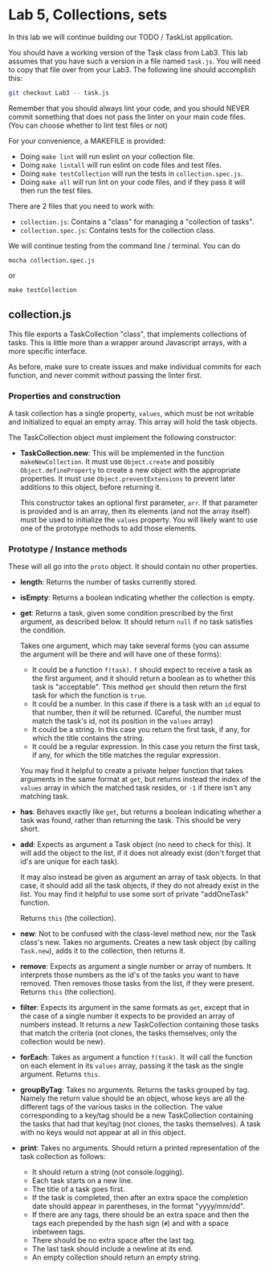 # Lab 5, Collections, sets

In this lab we will continue building our TODO / TaskList application.

You should have a working version of the Task class from Lab3. This lab assumes that you have such a version in a file named `task.js`. You will need to copy that file over from your Lab3. The following line should accomplish this:

```bash
git checkout Lab3 -- task.js
```

Remember that you should always lint your code, and you should NEVER commit something that does not pass the linter on your main code files. (You can choose whether to lint test files or not)

For your convenience, a MAKEFILE is provided:

- Doing `make lint` will run eslint on your collection file.
- Doing `make lintall` will run eslint on code files and test files.
- Doing `make testCollection` will run the tests in `collection.spec.js`.
- Doing `make all` will run lint on your code files, and if they pass it will then run the test files.

There are 2 files that you need to work with:

- `collection.js`: Contains a "class" for managing a "collection of tasks".
- `collection.spec.js`: Contains tests for the collection class.

We will continue testing from the command line / terminal. You can do

```
mocha collection.spec.js
```
or
```
make testCollection
```

## collection.js

This file exports a TaskCollection "class", that implements collections of tasks. This is little more than a wrapper around Javascript arrays, with a more specific interface.

As before, make sure to create issues and make individual commits for each function, and never commit without passing the linter first.

### Properties and construction

A task collection has a single property, `values`, which must be not writable and initialized to equal an empty array. This array will hold the task objects.

The TaskCollection object must implement the following constructor:

- **TaskCollection.new**: This will be implemented in the function `makeNewCollection`. It must use `Object.create` and possibly `Object.defineProperty` to create a new object with the appropriate properties. It must use `Object.preventExtensions` to prevent later additions to this object, before returning it.

    This constructor takes an optional first parameter, `arr`. If that parameter is provided and is an array, then its elements (and not the array itself) must be used to initialize the `values` property. You will likely want to use one of the prototype methods to add those elements.

### Prototype / Instance methods

These will all go into the `proto` object. It should contain no other properties.

- **length**: Returns the number of tasks currently stored.
- **isEmpty**: Returns a boolean indicating whether the collection is empty.
- **get**: Returns a task, given some condition prescribed by the first argument, as described below. It should return `null` if no task satisfies the condition.

    Takes one argument, which may take several forms (you can assume the argument will be there and will have one of these forms):
    - It could be a function `f(task)`. `f` should expect to receive a task as the first argument, and it should return a boolean as to whether this task is "acceptable". This method `get` should then return the first task for which the function is `true`.
    - It could be a number. In this case if there is a task with an `id` equal to that number, then *it* will be returned. (Careful, the number must match the task's id, not its position in the `values` array)
    - It could be a string. In this case you return the first task, if any, for which the title contains the string.
    - It could be a regular expression. In this case you return the first task, if any, for which the title matches the regular expression.

    You may find it helpful to create a private helper function that takes arguments in the same format at `get`, but returns instead the index of the `values` array in which the matched task resides, or `-1` if there isn't any matching task.
- **has**: Behaves exactly like `get`, but returns a boolean indicating whether a task was found, rather than returning the task. This should be very short.
- **add**: Expects as argument a Task object (no need to check for this). It will add the object to the list, if it does not already exist (don't forget that id's are unique for each task).

    It may also instead be given as argument an array of task objects. In that case, it should add all the task objects, if they do not already exist in the list. You may find it helpful to use some sort of private "addOneTask" function.

    Returns `this` (the collection).
- **new**: Not to be confused with the class-level method new, nor the Task class's new. Takes no arguments. Creates a new task object (by calling `Task.new`), adds it to the collection, then returns it.
- **remove**: Expects as argument a single number or array of numbers. It interprets those numbers as the id's of the tasks you want to have removed. Then removes those tasks from the list, if they were present. Returns `this` (the collection).
- **filter**: Expects its argument in the same formats as `get`, except that in the case of a single number it expects to be provided an array of numbers instead. It returns a *new* TaskCollection containing those tasks that match the criteria (not clones, the tasks themselves; only the collection would be new).
- **forEach**: Takes as argument a function `f(task)`. It will call the function on each element in its `values` array, passing it the task as the single argument. Returns `this`.
- **groupByTag**: Takes no arguments. Returns the tasks grouped by tag. Namely the return value should be an object, whose keys are all the different tags of the various tasks in the collection. The value corresponding to a key/tag should be a new TaskCollection containing the tasks that had that key/tag (not clones, the tasks themselves). A task with no keys would not appear at all in this object.
- **print**: Takes no arguments. Should return a printed representation of the task collection as follows:
    - It should return a string (not console.logging).
    - Each task starts on a new line.
    - The title of a task goes first.
    - If the task is completed, then after an extra space the completion date should appear in parentheses, in the format "yyyy/mm/dd".
    - If there are any tags, there should be an extra space and then the tags each prepended by the hash sign (`#`) and with a space inbetween tags.
    - There should be no extra space after the last tag.
    - The last task should include a newline at its end.
    - An empty collection should return an empty string.

